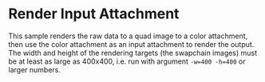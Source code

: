 # Render Input Attachment

This sample renders the raw data to a quad image to a color attachment, then
use the color attachment as an input attachment to render the output. The
width and height of the rendering targets (the swapchain images) must be at
least as large as 400x400, i.e. run with argument `-w=400 -h=400` or larger
numbers.